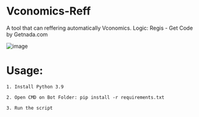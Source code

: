 # Vconomics-Reff
A tool that can reffering automatically Vconomics. Logic: Regis - Get Code by Getnada.com

![image](https://user-images.githubusercontent.com/73378179/147956601-4d78b9c7-fd42-4b42-bdda-eb08c11680f6.png)

# Usage:

    1. Install Python 3.9
    
    2. Open CMD on Bot Folder: pip install -r requirements.txt
    
    3. Run the script

